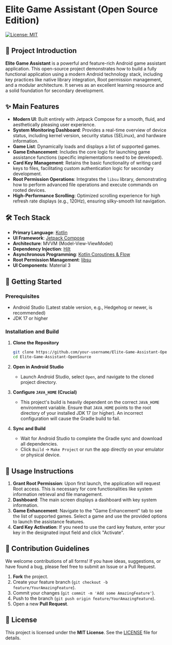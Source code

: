 # Elite Game Assistant (Open Source Edition)

[![License: MIT](https://img.shields.io/badge/License-MIT-yellow.svg)](https://opensource.org/licenses/MIT)

## 📖 Project Introduction

**Elite Game Assistant** is a powerful and feature-rich Android game assistant application. This open-source project demonstrates how to build a fully functional application using a modern Android technology stack, including key practices like native library integration, Root permission management, and a modular architecture. It serves as an excellent learning resource and a solid foundation for secondary development.

## ✨ Main Features

- **Modern UI**: Built entirely with Jetpack Compose for a smooth, fluid, and aesthetically pleasing user experience.
- **System Monitoring Dashboard**: Provides a real-time overview of device status, including kernel version, security status (SELinux), and hardware information.
- **Game List**: Dynamically loads and displays a list of supported games.
- **Game Enhancement**: Includes the core logic for launching game assistance functions (specific implementations need to be developed).
- **Card Key Management**: Retains the basic functionality of writing card keys to files, facilitating custom authentication logic for secondary development.
- **Root Permission Operations**: Integrates the `libsu` library, demonstrating how to perform advanced file operations and execute commands on rooted devices.
- **High-Performance Scrolling**: Optimized scrolling experience for high refresh rate displays (e.g., 120Hz), ensuring silky-smooth list navigation.

## 🛠️ Tech Stack

- **Primary Language**: [Kotlin](https://kotlinlang.org/)
- **UI Framework**: [Jetpack Compose](https://developer.android.com/jetpack/compose)
- **Architecture**: MVVM (Model-View-ViewModel)
- **Dependency Injection**: [Hilt](https://developer.android.com/training/dependency-injection/hilt-android)
- **Asynchronous Programming**: [Kotlin Coroutines & Flow](https://kotlinlang.org/docs/coroutines-guide.html)
- **Root Permission Management**: [libsu](https://github.com/topjohnwu/libsu)
- **UI Components**: Material 3

## 🚀 Getting Started

### Prerequisites

- Android Studio (Latest stable version, e.g., Hedgehog or newer, is recommended)
- JDK 17 or higher

### Installation and Build

1.  **Clone the Repository**
    ```bash
    git clone https://github.com/your-username/Elite-Game-Assistant-OpenSource.git
    cd Elite-Game-Assistant-OpenSource
    ```

2.  **Open in Android Studio**
    - Launch Android Studio, select `Open`, and navigate to the cloned project directory.

3.  **Configure `JAVA_HOME` (Crucial)**
    - This project's build is heavily dependent on the correct `JAVA_HOME` environment variable. Ensure that `JAVA_HOME` points to the root directory of your installed JDK 17 (or higher). An incorrect configuration will cause the Gradle build to fail.

4.  **Sync and Build**
    - Wait for Android Studio to complete the Gradle sync and download all dependencies.
    - Click `Build` -> `Make Project` or run the app directly on your emulator or physical device.

## 📖 Usage Instructions

1.  **Grant Root Permission**: Upon first launch, the application will request Root access. This is necessary for core functionalities like system information retrieval and file management.
2.  **Dashboard**: The main screen displays a dashboard with key system information.
3.  **Game Enhancement**: Navigate to the "Game Enhancement" tab to see the list of supported games. Select a game and use the provided options to launch the assistance features.
4.  **Card Key Activation**: If you need to use the card key feature, enter your key in the designated input field and click "Activate".

## 🤝 Contribution Guidelines

We welcome contributions of all forms! If you have ideas, suggestions, or have found a bug, please feel free to submit an Issue or a Pull Request.

1.  **Fork** the project.
2.  Create your feature branch (`git checkout -b feature/YourAmazingFeature`).
3.  Commit your changes (`git commit -m 'Add some AmazingFeature'`).
4.  Push to the branch (`git push origin feature/YourAmazingFeature`).
5.  Open a new **Pull Request**.

## 📄 License

This project is licensed under the **MIT License**. See the [LICENSE](LICENSE) file for details.